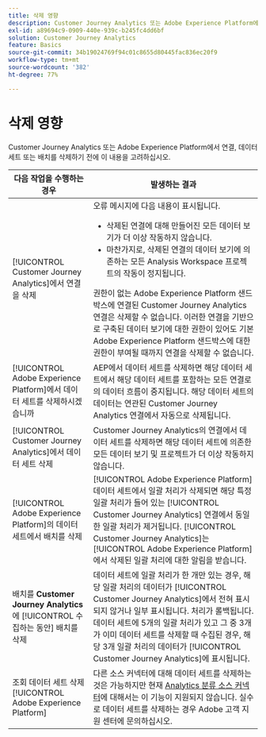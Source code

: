 ```yaml
---
title: 삭제 영향
description: Customer Journey Analytics 또는 Adobe Experience Platform에서 연결, 데이터 세트 또는 배치를 삭제할 때 발생하는 일에 대한 내용입니다.
exl-id: a89694c9-0909-440e-939c-b245fc4dd6bf
solution: Customer Journey Analytics
feature: Basics
source-git-commit: 34b19024769f94c01c8655d80445fac836ec20f9
workflow-type: tm+mt
source-wordcount: '382'
ht-degree: 77%

---
```


# 삭제 영향

Customer Journey Analytics 또는 Adobe Experience Platform에서 연결, 데이터 세트 또는 배치를 삭제하기 전에 이 내용을 고려하십시오.

| 다음 작업을 수행하는 경우 | 발생하는 결과 |
| --- | --- |
| [!UICONTROL Customer Journey Analytics]에서 연결을 삭제 | 오류 메시지에 다음 내용이 표시됩니다.<ul><li>삭제된 연결에 대해 만들어진 모든 데이터 보기가 더 이상 작동하지 않습니다.</li><li> 마찬가지로, 삭제된 연결의 데이터 보기에 의존하는 모든 Analysis Workspace 프로젝트의 작동이 정지됩니다.</li></ul>권한이 없는 Adobe Experience Platform 샌드박스에 연결된 Customer Journey Analytics 연결은 삭제할 수 없습니다. 이러한 연결을 기반으로 구축된 데이터 보기에 대한 권한이 있어도 기본 Adobe Experience Platform 샌드박스에 대한 권한이 부여될 때까지 연결을 삭제할 수 없습니다. |
| [!UICONTROL Adobe Experience Platform]에서 데이터 세트를 삭제하시겠습니까 | AEP에서 데이터 세트를 삭제하면 해당 데이터 세트에서 해당 데이터 세트를 포함하는 모든 연결로의 데이터 흐름이 중지됩니다. 해당 데이터 세트의 데이터는 연관된 Customer Journey Analytics 연결에서 자동으로 삭제됩니다. |
| [!UICONTROL Customer Journey Analytics]에서 데이터 세트 삭제 | Customer Journey Analytics의 연결에서 데이터 세트를 삭제하면 해당 데이터 세트에 의존한 모든 데이터 보기 및 프로젝트가 더 이상 작동하지 않습니다. |
| [!UICONTROL Adobe Experience Platform]의 데이터 세트에서 배치를 삭제 | [!UICONTROL Adobe Experience Platform] 데이터 세트에서 일괄 처리가 삭제되면 해당 특정 일괄 처리가 들어 있는 [!UICONTROL Customer Journey Analytics] 연결에서 동일한 일괄 처리가 제거됩니다. [!UICONTROL Customer Journey Analytics]는 [!UICONTROL Adobe Experience Platform]에서 삭제된 일괄 처리에 대한 알림을 받습니다. |
| 배치를 **Customer Journey Analytics**&#x200B;에 [!UICONTROL 수집하는 동안] 배치를 삭제 | 데이터 세트에 일괄 처리가 한 개만 있는 경우, 해당 일괄 처리의 데이터가 [!UICONTROL Customer Journey Analytics]에서 전혀 표시되지 않거나 일부 표시됩니다. 처리가 롤백됩니다. 데이터 세트에 5개의 일괄 처리가 있고 그 중 3개가 이미 데이터 세트를 삭제할 때 수집된 경우, 해당 3개 일괄 처리의 데이터가 [!UICONTROL Customer Journey Analytics]에 표시됩니다. |
| 조회 데이터 세트 삭제 [!UICONTROL Adobe Experience Platform] | 다른 소스 커넥터에 대해 데이터 세트를 삭제하는 것은 가능하지만 현재 [Analytics 분류 소스 커넥터](https://experienceleague.adobe.com/docs/experience-platform/sources/ui-tutorials/create/adobe-applications/classifications.html)에 대해서는 이 기능이 지원되지 않습니다. 실수로 데이터 세트를 삭제하는 경우 Adobe 고객 지원 센터에 문의하십시오. |
